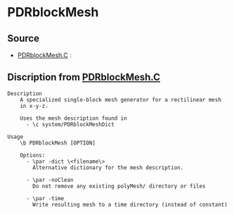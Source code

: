 # PDRblockMesh

## Source

- [PDRblockMesh.C](PDRblockMesh.C) : 


## Discription from [PDRblockMesh.C](PDRblockMesh.C)

```
Description
    A specialized single-block mesh generator for a rectilinear mesh
    in x-y-z.

    Uses the mesh description found in
      - \c system/PDRblockMeshDict

Usage
    \b PDRblockMesh [OPTION]

    Options:
      - \par -dict \<filename\>
        Alternative dictionary for the mesh description.

      - \par -noClean
        Do not remove any existing polyMesh/ directory or files

      - \par -time
        Write resulting mesh to a time directory (instead of constant)


```


